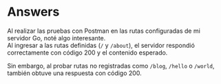 # Answers

Al realizar las pruebas con Postman en las rutas configuradas de mi servidor Go, noté algo interesante.  
Al ingresar a las rutas definidas (`/` y `/about`), el servidor respondió correctamente con código 200 y el contenido esperado.  

Sin embargo, al probar rutas no registradas como `/blog`, `/hello` o `/world`, también obtuve una respuesta con código 200.  
